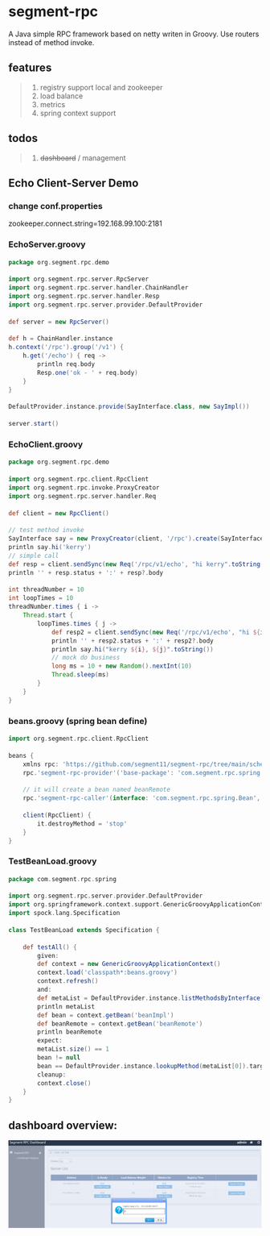 # segment-rpc
A Java simple RPC framework based on netty writen in Groovy. Use routers instead of method invoke.

## features
> 1. registry support local and zookeeper
> 2. load balance
> 3. metrics
> 4. spring context support

## todos
> 1. ~~dashboard~~ / management

## Echo Client-Server Demo


### change conf.properties
zookeeper.connect.string=192.168.99.100:2181

### EchoServer.groovy
```groovy
package org.segment.rpc.demo

import org.segment.rpc.server.RpcServer
import org.segment.rpc.server.handler.ChainHandler
import org.segment.rpc.server.handler.Resp
import org.segment.rpc.server.provider.DefaultProvider

def server = new RpcServer()

def h = ChainHandler.instance
h.context('/rpc').group('/v1') {
    h.get('/echo') { req ->
        println req.body
        Resp.one('ok - ' + req.body)
    }
}

DefaultProvider.instance.provide(SayInterface.class, new SayImpl())

server.start()
```

### EchoClient.groovy
```groovy
package org.segment.rpc.demo

import org.segment.rpc.client.RpcClient
import org.segment.rpc.invoke.ProxyCreator
import org.segment.rpc.server.handler.Req

def client = new RpcClient()

// test method invoke
SayInterface say = new ProxyCreator(client, '/rpc').create(SayInterface)
println say.hi('kerry')
// simple call
def resp = client.sendSync(new Req('/rpc/v1/echo', "hi kerry".toString()))
println '' + resp.status + ':' + resp?.body

int threadNumber = 10
int loopTimes = 10
threadNumber.times { i ->
    Thread.start {
        loopTimes.times { j ->
            def resp2 = client.sendSync(new Req('/rpc/v1/echo', "hi ${i}, ${j}".toString()))
            println '' + resp2.status + ':' + resp2?.body
            println say.hi("kerry ${i}, ${j}".toString())
            // mock do business
            long ms = 10 + new Random().nextInt(10)
            Thread.sleep(ms)
        }
    }
}
```

### beans.groovy (spring bean define)
```groovy
import org.segment.rpc.client.RpcClient

beans {
    xmlns rpc: 'https://github.com/segment11/segment-rpc/tree/main/schema/segment-rpc'
    rpc.'segment-rpc-provider'('base-package': 'com.segment.rpc.spring')

    // it will create a bean named beanRemote
    rpc.'segment-rpc-caller'(interface: 'com.segment.rpc.spring.Bean', client: 'client', context: '/rpc')

    client(RpcClient) {
        it.destroyMethod = 'stop'
    }
}
```

### TestBeanLoad.groovy
```groovy
package com.segment.rpc.spring

import org.segment.rpc.server.provider.DefaultProvider
import org.springframework.context.support.GenericGroovyApplicationContext
import spock.lang.Specification

class TestBeanLoad extends Specification {

    def testAll() {
        given:
        def context = new GenericGroovyApplicationContext()
        context.load('classpath*:beans.groovy')
        context.refresh()
        and:
        def metaList = DefaultProvider.instance.listMethodsByInterface(Bean.class)
        println metaList
        def bean = context.getBean('beanImpl')
        def beanRemote = context.getBean('beanRemote')
        println beanRemote
        expect:
        metaList.size() == 1
        bean != null
        bean == DefaultProvider.instance.lookupMethod(metaList[0]).target
        cleanup:
        context.close()
    }
}
```

## dashboard overview: 
![alt](dashboard/segment_rpc_dashboard_update_weight.png) 